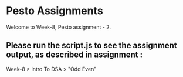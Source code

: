 # Pesto Assignments  

Welcome to Week-8, Pesto assignment - 2.

## Please run the script.js to see the assignment output, as described in assignment :
Week-8 > Intro To DSA > "Odd Even"